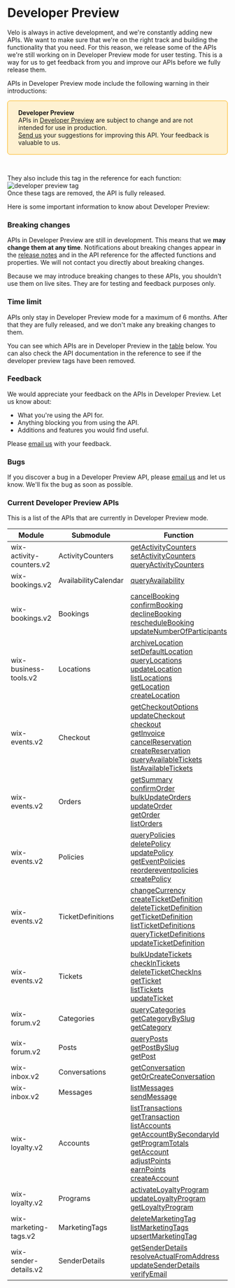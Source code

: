 


# Developer Preview


Velo is always in active development, and we're constantly adding new APIs. We want to make sure that we're on the right track and building the functionality that you need. For this reason, we release some of the APIs we're still working on in Developer Preview mode for user testing. This is a way for us to get feedback from you and improve our APIs before we fully release them.

APIs in Developer Preview mode include the following warning in their introductions:

<div style="background-color: #FEF1D1; padding: 18px 24px; border-radius: 6px; border: 1px solid #FDB10C; box-sizing: border-box; display: inline-block">
    <b>Developer Preview</b>
    <br/>
    <span>APIs in <a href="https://www.wix.com/velo/reference/api-overview/developer-preview">Developer Preview</a> are subject to change and are not intended for use in production.<br/><a href="mailto:velo-preview-feedback@wix.com">Send us</a> your suggestions for improving this API. Your feedback is valuable to us.</span>
</div>


&nbsp;


They also include this tag in the reference for each function:
![developer preview tag](https://user-images.githubusercontent.com/89579857/213133550-2b4fa3e8-e8fc-4513-a733-00abcc70925c.png)  
Once these tags are removed, the API is fully released.

Here is some important information to know about Developer Preview:

### Breaking changes 



APIs in Developer Preview are still in development. This means that we **may change them at any time**. Notifications about breaking changes appear in the [release notes](/release-notes) and in the API reference for the affected functions and properties. We will not contact you directly about breaking changes. 


Because we may introduce breaking changes to these APIs, you shouldn't use them on live sites. They are for testing and feedback purposes only.

### Time limit 
APIs only stay in Developer Preview mode for a maximum of 6 months. After that they are fully released, and we don't make any breaking changes to them.

You can see which APIs are in Developer Preview in the [table](#current-developer-preview-apis) below. You can also check the API documentation in the reference to see if the developer preview tags have been removed.

### Feedback 
We would appreciate your feedback on the APIs in Developer Preview. Let us know about:

* What you're using the API for.
* Anything blocking you from using the API.
* Additions and features you would find useful.

Please [email us](mailto:velo-preview-feedback@wix.com) with your feedback.

### Bugs 
If you discover a bug in a Developer Preview API, please [email us](mailto:velo-preview-feedback@wix.com) and let us know.  We'll fix the bug as soon as possible.

### Current Developer Preview APIs 

This is a list of the APIs that are currently in Developer Preview mode.


| Module | Submodule | Function |
|---|---|---|
| wix-activity-counters.v2 | ActivityCounters | [getActivityCounters](https://www.wix.com/velo/reference/wix-activity-counters-v2/activitycounters/getactivitycounters "anchor")<br>[setActivityCounters](https://www.wix.com/velo/reference/wix-activity-counters-v2/activitycounters/setactivitycounters "anchor")<br>[queryActivityCounters](https://www.wix.com/velo/reference/wix-activity-counters-v2/activitycounters/queryactivitycounters "anchor") |
| wix-bookings.v2 | AvailabilityCalendar | [queryAvailability](https://www.wix.com/velo/reference/wix-bookings-v2/availabilitycalendar/queryavailability "anchor") |
| wix-bookings.v2 | Bookings | [cancelBooking](https://www.wix.com/velo/reference/wix-bookings-v2/bookings/cancelbooking "anchor")<br>[confirmBooking](https://www.wix.com/velo/reference/wix-bookings-v2/bookings/confirmbooking "anchor")<br>[declineBooking](https://www.wix.com/velo/reference/wix-bookings-v2/bookings/declinebooking "anchor")<br>[rescheduleBooking](https://www.wix.com/velo/reference/wix-bookings-v2/bookings/reschedulebooking "anchor")<br>[updateNumberOfParticipants](https://www.wix.com/velo/reference/wix-bookings-v2/bookings/updatenumberofparticipants "anchor") |
| wix-business-tools.v2 | Locations | [archiveLocation](https://www.wix.com/velo/reference/wix-business-tools-v2/locations/archivelocation "anchor")<br>[setDefaultLocation](https://www.wix.com/velo/reference/wix-business-tools-v2/locations/setdefaultlocation "anchor")<br>[queryLocations](https://www.wix.com/velo/reference/wix-business-tools-v2/locations/querylocations "anchor")<br>[updateLocation](https://www.wix.com/velo/reference/wix-business-tools-v2/locations/updatelocation "anchor")<br>[listLocations](https://www.wix.com/velo/reference/wix-business-tools-v2/locations/listlocations "anchor")<br>[getLocation](https://www.wix.com/velo/reference/wix-business-tools-v2/locations/getlocation "anchor")<br>[createLocation](https://www.wix.com/velo/reference/wix-business-tools-v2/locations/createlocation "anchor") |
| wix-events.v2 | Checkout | [getCheckoutOptions](https://www.wix.com/velo/reference/wix-events-v2/checkout/getcheckoutOptions "anchor")<br>[updateCheckout](https://www.wix.com/velo/reference/wix-events-v2/checkout/updatecheckout "anchor")<br>[checkout](https://www.wix.com/velo/reference/wix-events-v2/checkout/checkout "anchor")<br>[getInvoice](https://www.wix.com/velo/reference/wix-events-v2/checkout/getinvoice "anchor")<br>[cancelReservation](https://www.wix.com/velo/reference/wix-events-v2/checkout/cancelreservation "anchor")<br>[createReservation](https://www.wix.com/velo/reference/wix-events-v2/checkout/createreservation "anchor")<br>[queryAvailableTickets](https://www.wix.com/velo/reference/wix-events-v2/checkout/queryavailabletickets "anchor")<br>[listAvailableTickets](https://www.wix.com/velo/reference/wix-events-v2/checkout/listavailabletickets "anchor") |
| wix-events.v2 | Orders | [getSummary](https://www.wix.com/velo/reference/wix-events-v2/orders/getsummary "anchor")<br>[confirmOrder](https://www.wix.com/velo/reference/wix-events-v2/orders/confirmorder "anchor")<br>[bulkUpdateOrders](https://www.wix.com/velo/reference/wix-events-v2/orders/bulkupdateorders "anchor")<br>[updateOrder](https://www.wix.com/velo/reference/wix-events-v2/orders/updateorder "anchor")<br>[getOrder](https://www.wix.com/velo/reference/wix-events-v2/orders/getorder "anchor")<br>[listOrders](https://www.wix.com/velo/reference/wix-events-v2/orders/listorders "anchor") |
| wix-events.v2 | Policies | [queryPolicies](https://www.wix.com/velo/reference/wix-events-v2/policies/querypolicies "anchor")<br>[deletePolicy](https://www.wix.com/velo/reference/wix-events-v2/policies/deletepolicy "anchor")<br>[updatePolicy](https://www.wix.com/velo/reference/wix-events-v2/policies/updatepolicy "anchor")<br>[getEventPolicies](https://www.wix.com/velo/reference/wix-events-v2/policies/geteventpolicies "anchor")<br>[reordereventpolicies](https://www.wix.com/velo/reference/wix-events-v2/policies/reordereventpolicies "anchor")<br>[createPolicy](https://www.wix.com/velo/reference/wix-events-v2/policies/createpolicy "anchor") |
| wix-events.v2 | TicketDefinitions | [changeCurrency](https://www.wix.com/velo/reference/wix-events-v2/ticketdefinitions/changecurrency "anchor")<br>[createTicketDefinition](https://www.wix.com/velo/reference/wix-events-v2/ticketdefinitions/createticketdefinition "anchor")<br>[deleteTicketDefinition](https://www.wix.com/velo/reference/wix-events-v2/ticketdefinitions/deleteticketdefinition "anchor")<br>[getTicketDefinition](https://www.wix.com/velo/reference/wix-events-v2/ticketdefinitions/getticketdefinition "anchor")<br>[listTicketDefinitions](https://www.wix.com/velo/reference/wix-events-v2/ticketdefinitions/listticketdefinitions "anchor")<br>[queryTicketDefinitions](https://www.wix.com/velo/reference/wix-events-v2/ticketdefinitions/queryticketdefinitions "anchor")<br>[updateTicketDefinition](https://www.wix.com/velo/reference/wix-events-v2/ticketdefinitions/updateticketdefinition "anchor") |
| wix-events.v2 | Tickets | [bulkUpdateTickets](https://www.wix.com/velo/reference/wix-events-v2/tickets/bulkupdatetickets "anchor")<br>[checkInTickets](https://www.wix.com/velo/reference/wix-events-v2/tickets/checkintickets "anchor")<br>[deleteTicketCheckIns](https://www.wix.com/velo/reference/wix-events-v2/tickets/deleteticketcheckins "anchor")<br>[getTicket](https://www.wix.com/velo/reference/wix-events-v2/tickets/getticket "anchor")<br>[listTickets](https://www.wix.com/velo/reference/wix-events-v2/tickets/listtickets "anchor")<br>[updateTicket](https://www.wix.com/velo/reference/wix-events-v2/tickets/updateticket "anchor") |
| wix-forum.v2 | Categories | [queryCategories](https://www.wix.com/velo/reference/wix-forum-v2/categories/querycategories "anchor")<br>[getCategoryBySlug](https://www.wix.com/velo/reference/wix-forum-v2/categories/getcategorybyslug "anchor")<br>[getCategory](https://www.wix.com/velo/reference/wix-forum-v2/categories/getcategory "anchor") |
| wix-forum.v2 | Posts | [queryPosts](https://www.wix.com/velo/reference/wix-forum-v2/posts/queryposts "anchor")<br>[getPostBySlug](https://www.wix.com/velo/reference/wix-forum-v2/posts/getpostbyslug "anchor")<br>[getPost](https://www.wix.com/velo/reference/wix-forum-v2/posts/getpost "anchor") |
| wix-inbox.v2 | Conversations | [getConversation](https://www.wix.com/velo/reference/wix-inbox-v2/conversations/getconversation "anchor")<br>[getOrCreateConversation](https://www.wix.com/velo/reference/wix-inbox-v2/conversations/getorcreateconversation "anchor") |
| wix-inbox.v2 | Messages | [listMessages](https://www.wix.com/velo/reference/wix-inbox-v2/message/listmessages "anchor")<br>[sendMessage](https://www.wix.com/velo/reference/wix-inbox-v2/message/sendmessage "anchor") |
| wix-loyalty.v2 | Accounts | [listTransactions](https://www.wix.com/velo/reference/wix-loyalty-v2/accounts/listtransactions "anchor")<br>[getTransaction](https://www.wix.com/velo/reference/wix-loyalty-v2/accounts/gettransaction "anchor")<br>[listAccounts](https://www.wix.com/velo/reference/wix-loyalty-v2/accounts/listaccounts "anchor")<br>[getAccountBySecondaryId](https://www.wix.com/velo/reference/wix-loyalty-v2/accounts/getaccountbysecondaryid "anchor")<br>[getProgramTotals](https://www.wix.com/velo/reference/wix-loyalty-v2/accounts/getprogramtotals "anchor")<br>[getAccount](https://www.wix.com/velo/reference/wix-loyalty-v2/accounts/getaccount "anchor")<br>[adjustPoints](https://www.wix.com/velo/reference/wix-loyalty-v2/accounts/adjustpoints "anchor")<br>[earnPoints](https://www.wix.com/velo/reference/wix-loyalty-v2/accounts/earnpoints "anchor")<br>[createAccount](https://www.wix.com/velo/reference/wix-loyalty-v2/accounts/createaccount "anchor") |
| wix-loyalty.v2 | Programs | [activateLoyaltyProgram](https://www.wix.com/velo/reference/wix-loyalty-v2/programs/activateloyaltyprogram "anchor")<br>[updateLoyaltyProgram](https://www.wix.com/velo/reference/wix-loyalty-v2/programs/updateloyaltyprogram "anchor")<br>[getLoyaltyProgram](https://www.wix.com/velo/reference/wix-loyalty-v2/programs/getloyaltyprogram "anchor") |
| wix-marketing-tags.v2 | MarketingTags | [deleteMarketingTag](https://www.wix.com/velo/reference/wix-marketing-tags-v2/marketingtags/deletemarketingtag "anchor")<br>[listMarketingTags](https://www.wix.com/velo/reference/wix-marketing-tags-v2/marketingtags/listmarketingtags "anchor")<br>[upsertMarketingTag](https://www.wix.com/velo/reference/wix-marketing-tags-v2/marketingtags/upsertmarketingtag "anchor") |
| wix-sender-details.v2 | SenderDetails | [getSenderDetails](https://www.wix.com/velo/reference/wix-sender-details-v2/senderdetails/getsenderdetails "anchor")<br>[resolveActualFromAddress](https://www.wix.com/velo/reference/wix-sender-details-v2/senderdetails/resolveactualfromaddress "anchor")<br>[updateSenderDetails](https://www.wix.com/velo/reference/wix-sender-details-v2/senderdetails/updatesenderdetails "anchor")<br>[verifyEmail](https://www.wix.com/velo/reference/wix-sender-details-v2/senderdetails/verifyemail "anchor") |


